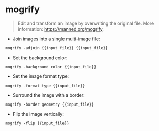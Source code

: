 # mogrify

> Edit and transform an image by overwriting the original file.
> More information: <https://manned.org/mogrify>.

- Join images into a single multi-image file:

`mogrify -adjoin {{input_file}} {{input_file}}`

- Set the background color:

`mogrify -background color {{input_file}}`

- Set the image format type:

`mogrify -format type {{input_file}}`

- Surround the image with a border:

`mogrify -border geometry {{input_file}}`

- Flip the image vertically:

`mogrify -flip {{input_file}}`
